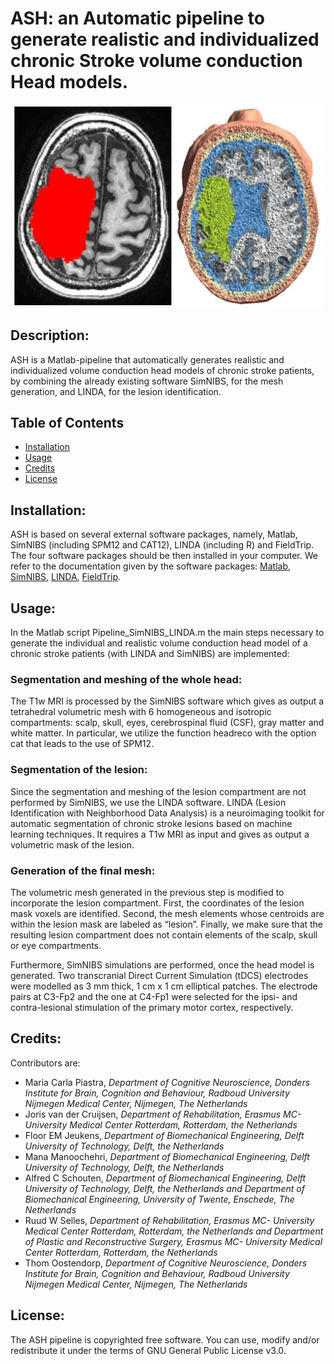 ASH: an Automatic pipeline to generate realistic and individualized chronic Stroke volume conduction Head models.
=========================

<p align="center">
  <img src="https://github.com/mcpiastra/ASH/blob/master/ash_repo.png" width="500">
</p>

Description:
-------
ASH is a Matlab-pipeline that automatically generates realistic and individualized volume conduction head models of chronic stroke patients, by combining the already existing software SimNIBS, for the mesh generation, and LINDA, for the lesion identification.

Table of Contents
-------
- [Installation](#installation)
- [Usage](#usage)
- [Credits](#credits)
- [License](#license)

Installation:
-------
ASH is based on several external software packages, namely, Matlab, SimNIBS (including SPM12 and CAT12), LINDA (including R) and FieldTrip. 
The four software packages should be then installed in your computer. We refer to the documentation given by the software packages: [Matlab](http://matlab.com), [SimNIBS](https://simnibs.github.io/simnibs/build/html/installation/simnibs_installer.html), [LINDA](http://dorianps.github.io/LINDA/), [FieldTrip](http://www.fieldtriptoolbox.org/download/).

Usage: 
-------
In the Matlab script Pipeline_SimNIBS_LINDA.m the main steps necessary to generate the individual and realistic volume conduction head model of a chronic stroke patients (with LINDA and SimNIBS) are implemented:
### Segmentation and meshing of the whole head: 
The T1w MRI is processed by the SimNIBS software  which gives as output a tetrahedral volumetric mesh with 6 homogeneous and isotropic compartments: scalp, skull, eyes, cerebrospinal fluid (CSF), gray matter and white matter. In particular, we utilize the function headreco with the option cat that leads to the use of SPM12. 
### Segmentation of the lesion: 
Since the segmentation and meshing of the lesion compartment are not performed by SimNIBS, we use the LINDA software. LINDA (Lesion Identification with Neighborhood Data Analysis) is a neuroimaging toolkit for automatic segmentation of chronic stroke lesions based on machine learning techniques. It requires a T1w MRI as input and gives as output a volumetric mask of the lesion.
### Generation of the final mesh: 
The volumetric mesh generated in the previous step is modified to incorporate the lesion compartment. First, the coordinates of the lesion mask voxels are identified. Second, the mesh elements whose centroids are within the lesion mask are labeled as “lesion”. Finally, we make sure that the resulting lesion compartment does not contain elements of the scalp, skull or eye compartments.

Furthermore, SimNIBS simulations are performed, once the head model is generated. Two transcranial Direct Current Simulation (tDCS) electrodes were modelled as 3 mm thick, 1 cm x 1 cm elliptical patches. The electrode pairs at C3-Fp2 and the one at C4-Fp1 were selected for the ipsi- and contra-lesional stimulation of the primary motor cortex, respectively.
  

Credits: 
-------
Contributors are:
- Maria Carla Piastra, *Department of Cognitive Neuroscience, Donders Institute for Brain, Cognition and Behaviour, Radboud University Nijmegen Medical Center, Nijmegen, The Netherlands*
- Joris van der Cruijsen, *Department of Rehabilitation, Erasmus MC- University Medical Center Rotterdam, Rotterdam, the Netherlands*
- Floor EM Jeukens, *Department of Biomechanical Engineering, Delft University of Technology, Delft, the Netherlands*
- Mana Manoochehri, *Department of Biomechanical Engineering, Delft University of Technology, Delft, the Netherlands*
- Alfred C Schouten, *Department of Biomechanical Engineering, Delft University of Technology, Delft, the Netherlands and Department of Biomechanical Engineering, University of Twente, Enschede, The Netherlands*
- Ruud W Selles, *Department of Rehabilitation, Erasmus MC- University Medical Center Rotterdam, Rotterdam, the Netherlands and Department of Plastic and Reconstructive Surgery, Erasmus MC- University Medical Center Rotterdam, Rotterdam, the Netherlands*
- Thom Oostendorp, *Department of Cognitive Neuroscience, Donders Institute for Brain, Cognition and Behaviour, Radboud University Nijmegen Medical Center, Nijmegen, The Netherlands*

License: 
-------
The ASH pipeline is copyrighted free software. You can use, modify and/or redistribute it under the terms of GNU General Public License v3.0.

